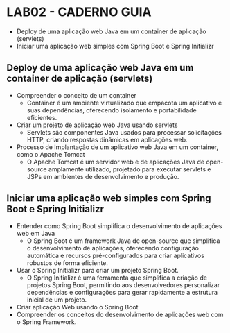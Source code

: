 # LAB02 - CADERNO GUIA

- Deploy de uma aplicação web Java em um container de aplicação (servlets)
- Iniciar uma aplicação web simples com Spring Boot e Spring Initializr

## Deploy de uma aplicação web Java em um container de aplicação (servlets)

- Compreender o conceito de um container
    - Container é um ambiente virtualizado que empacota um aplicativo e suas dependências, oferecendo isolamento e portabilidade eficientes.
- Criar um projeto de aplicação web Java usando servlets
    - Servlets são componentes Java usados para processar solicitações HTTP, criando respostas dinâmicas em aplicações web.
- Processo de Implantação de um aplicativo web Java em um container, como o Apache Tomcat
    - O Apache Tomcat é um servidor web e de aplicações Java de open-source amplamente utilizado, projetado para executar servlets e JSPs em ambientes de desenvolvimento e produção.

## Iniciar uma aplicação web simples com Spring Boot e Spring Initializr

- Entender como Spring Boot simplifica o desenvolvimento de aplicações web em Java
    - O Spring Boot é um framework Java de open-source que simplifica o desenvolvimento de aplicações, oferecendo configuração automática e recursos pré-configurados para criar aplicativos robustos de forma eficiente.
- Usar o Spring Initializr para criar um projeto Spring Boot.
    - O Spring Initializr é uma ferramenta que simplifica a criação de projetos Spring Boot, permitindo aos desenvolvedores personalizar dependências e configurações para gerar rapidamente a estrutura inicial de um projeto.
- Criar aplicação Web usando o Spring Boot
- Compreender os conceitos do desenvolvimento de aplicações web com o Spring Framework.